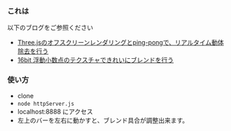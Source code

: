 ### これは

以下のブログをご参照ください

- [Three.jsのオフスクリーンレンダリングとping-pongで、リアルタイム動体除去を行う](http://izmiz.hateblo.jp/entry/2015/05/01/223433)
- [16bit 浮動小数点のテクスチャできれいにブレンドを行う](http://izmiz.hateblo.jp/entry/2015/05/08/234456)

### 使い方

- clone
- `node httpServer.js`
- localhost:8888 にアクセス
- 左上のバーを左右に動かすと、ブレンド具合が調整出来ます。
